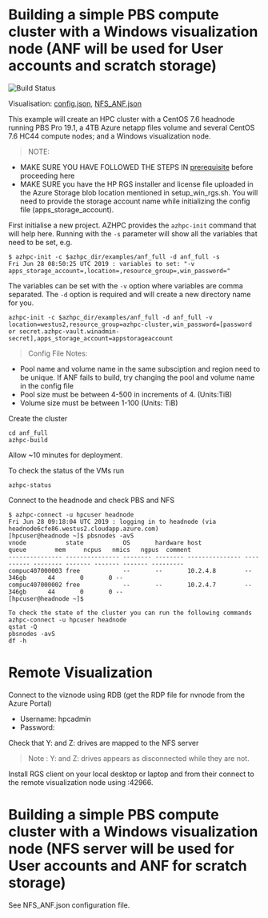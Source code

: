 # Building a simple PBS compute cluster with a Windows visualization node (ANF will be used for User accounts and scratch storage)
![Build Status](https://azurecat.visualstudio.com/hpccat/_apis/build/status/azhpc/examples/anf-full?branchName=master)

Visualisation: [config.json](https://azurehpc.azureedge.net/?o=https://raw.githubusercontent.com/Azure/azurehpc/master/examples/anf_full/config.json), [NFS_ANF.json](https://azurehpc.azureedge.net/?o=https://raw.githubusercontent.com/Azure/azurehpc/master/examples/anf_full/NFS_ANF.json)


This example will create an HPC cluster with a CentOS 7.6 headnode running PBS Pro 19.1, a 4TB Azure netapp files volume and several CentOS 7.6 HC44 compute nodes; and a Windows visualization node.

>NOTE: 
- MAKE SURE YOU HAVE FOLLOWED THE STEPS IN [prerequisite](../../tutorials/prerequisites.md) before proceeding here
- MAKE SURE you have the HP RGS installer and license file uploaded in the Azure Storage blob location mentioned in setup_win_rgs.sh. You will need to provide the storage account name while initializing the config file (apps_storage_account).

First initialise a new project.  AZHPC provides the `azhpc-init` command that will help here.  Running with the `-s` parameter will show all the variables that need to be set, e.g.

```
$ azhpc-init -c $azhpc_dir/examples/anf_full -d anf_full -s
Fri Jun 28 08:50:25 UTC 2019 : variables to set: "-v apps_storage_account=,location=,resource_group=,win_password="
```

The variables can be set with the `-v` option where variables are comma separated.  The `-d` option is required and will create a new directory name for you.

```
azhpc-init -c $azhpc_dir/examples/anf_full -d anf_full -v location=westus2,resource_group=azhpc-cluster,win_password=[password or secret.azhpc-vault.winadmin-secret],apps_storage_account=appstorageaccount
```

> Config File Notes:
- Pool name and volume name in the same subsciption and region need to be unique. If ANF fails to build, try changing the pool and volume name in the config file
- Pool size must be between 4-500 in increments of 4. (Units:TiB)
- Volume size must be between 1-100 (Units: TiB)

Create the cluster 

```
cd anf_full
azhpc-build
```

Allow ~10 minutes for deployment.

To check the status of the VMs run
```
azhpc-status
```
Connect to the headnode and check PBS and NFS

```
$ azhpc-connect -u hpcuser headnode
Fri Jun 28 09:18:04 UTC 2019 : logging in to headnode (via headnode6cfe86.westus2.cloudapp.azure.com)
[hpcuser@headnode ~]$ pbsnodes -avS
vnode           state           OS       hardware host            queue        mem     ncpus   nmics   ngpus  comment
--------------- --------------- -------- -------- --------------- ---------- -------- ------- ------- ------- ---------
compuc407000003 free            --       --       10.2.4.8        --            346gb      44       0       0 --
compuc407000002 free            --       --       10.2.4.7        --            346gb      44       0       0 --
[hpcuser@headnode ~]$

To check the state of the cluster you can run the following commands
azhpc-connect -u hpcuser headnode
qstat -Q
pbsnodes -avS
df -h
```

# Remote Visualization

Connect to the viznode using RDB (get the RDP file for nvnode from the Azure Portal)
- Username: hpcadmin
- Password: <winadmin-secret>

Check that Y: and Z: drives are mapped to the NFS server

> Note : Y: and Z: drives appears as disconnected while they are not.

Install RGS client on your local desktop or laptop and from their connect to the remote visualization node using <public ip address for nvnode>:42966.

# Building a simple PBS compute cluster with a Windows visualization node (NFS server  will be used for User accounts and ANF for scratch storage)

See NFS_ANF.json configuration file.
